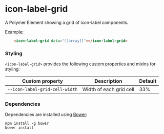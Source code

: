 # icon-label-grid

A Polymer Element showing a grid of icon-label components.

Example:
```html
    <icon-label-grid data="[[array]]"></icon-label-grid>
```

### Styling

`<icon-label-grid>` provides the following custom properties and mixins for styling:

Custom property                | Description             | Default
-------------------------------|-------------------------|----------------------
`--icon-label-grid-cell-width` | Width of each grid cell | 33%

### Dependencies

Dependencies are installed using [Bower](http://bower.io/):

    npm install -g bower
    bower install
